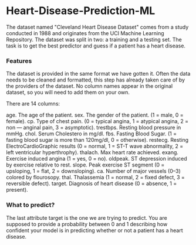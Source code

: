 # Heart-Disease-Prediction-ML

The dataset named "Cleveland Heart Disease Dataset" comes from a study conducted in 1988 and originates from the UCI Machine Learning Repository. The dataset was split in two: a training and a testing set. The task is to get the best predictor and guess if a patient has a heart disease.

### Features
The dataset is provided in the same format we have gotten it. Often the data needs to be cleaned and formatted, this step has already taken care of by the providers of the dataset. No column names appear in the original dataset, so you will need to add them on your own.

There are 14 columns:

age. The age of the patient.
sex. The gender of the patient. (1 = male, 0 = female).
cp. Type of chest pain. (0 = typical angina, 1 = atypical angina, 2 = non — anginal pain, 3 = asymptotic).
trestbps. Resting blood pressure in mmHg.
chol. Serum Cholestero in mg/dl.
fbs. Fasting Blood Sugar. (1 = fasting blood sugar is more than 120mg/dl, 0 = otherwise).
restecg. Resting ElectroCardioGraphic results (0 = normal, 1 = ST-T wave abnormality, 2 = left ventricular hyperthrophy).
thalach. Max heart rate achieved.
exang. Exercise induced angina (1 = yes, 0 = no).
oldpeak. ST depression induced by exercise relative to rest.
slope. Peak exercise ST segment (0 = upsloping, 1 = flat, 2 = downsloping).
ca. Number of major vessels (0–3) colored by flourosopy.
thal. Thalassemia (1 = normal, 2 = fixed defect, 3 = reversible defect).
target. Diagnosis of heart disease (0 = absence, 1 = present).

### What to predict?
The last attribute target is the one we are trying to predict. You are supposed to provide a probability between 0 and 1 describing how confident your model is in predicting whether or not a patient has a heart disease.
